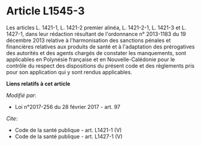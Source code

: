 # Article L1545-3

Les articles L. 1421-1, L. 1421-2 premier alinéa, L. 1421-2-1, L. 1421-3 et L. 1427-1, dans leur rédaction résultant de
l'ordonnance n° 2013-1183 du 19 décembre 2013 relative à l'harmonisation des sanctions pénales et financières relatives aux
produits de santé et à l'adaptation des prérogatives des autorités et des agents chargés de constater les manquements, sont
applicables en Polynésie française et en Nouvelle-Calédonie pour le contrôle du respect des dispositions du présent code et
des règlements pris pour son application qui y sont rendus applicables.

**Liens relatifs à cet article**

_Modifié par_:

  - Loi n°2017-256 du 28 février 2017 - art. 97

_Cite_:

  - Code de la santé publique - art. L1421-1 (V)
  - Code de la santé publique - art. L1427-1 (V)
